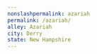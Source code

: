 ```yaml
---
﻿nonslashpermalink: azariah
permalink: /azariah/
alley: Azariah
city: Derry
state: New Hampshire
---
```

